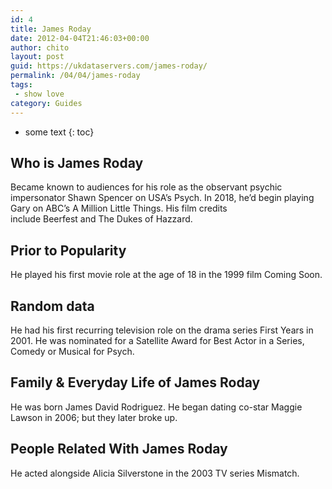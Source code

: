 ```yaml
---
id: 4
title: James Roday
date: 2012-04-04T21:46:03+00:00
author: chito
layout: post
guid: https://ukdataservers.com/james-roday/
permalink: /04/04/james-roday
tags:
 - show love
category: Guides
---
```


* some text
{: toc}


## Who is  James Roday
                  
                  
                  
Became known to audiences for his role as the observant psychic impersonator Shawn Spencer on USA&#8217;s Psych. In 2018, he&#8217;d begin playing Gary on ABC&#8217;s A Million Little Things. His film credits include Beerfest and The Dukes of Hazzard. 
                  
                
                
                
## Prior to Popularity 
                  
                  
                  
He played his first movie role at the age of 18 in the 1999 film Coming Soon. 
                  
                
                
                
## Random data 
                  
                  
                  
He had his first recurring television role on the drama series First Years in 2001. He was nominated for a Satellite Award for Best Actor in a Series, Comedy or Musical for Psych. 
                  
                
                
                
## Family & Everyday Life of James Roday
                  
                  
                  
He was born James David Rodriguez. He began dating co-star Maggie Lawson in 2006; but they later broke up. 
                  
                
                
                
## People Related With  James Roday
                  
                  
                  
He acted alongside Alicia Silverstone in the 2003 TV series Mismatch. 
                  
                
              
            
          
          
          
    
    
  
